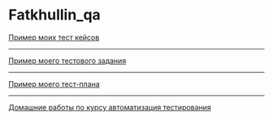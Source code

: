 # Fatkhullin_qa
[Пример моих тест кейсов](https://docs.google.com/spreadsheets/d/1e4K-zbhBbtdpp8SNUq6uPMkamlZ1-r-zvj50AtL4M1Y/edit?usp=sharing)

---


[Пример моего тестового задания](https://docs.google.com/spreadsheets/d/1SXpi_rRs6PO2nkIMjsdp90GSO4m04i630gmCNpL5xgc/edit#gid=0)

---

[Пример моего тест-плана](https://docs.google.com/spreadsheets/d/1CR_DwdpvhOITyU817zt7ABsaWqI06KPL4QM2dkdcgwo/edit?usp=sharing)

---

[Домашние работы по курсу автоматизация тестирования](https://drive.google.com/drive/folders/12MI_WcDO6mhlJchuNxZRWhiQLPsMEBVl?usp=sharing)
